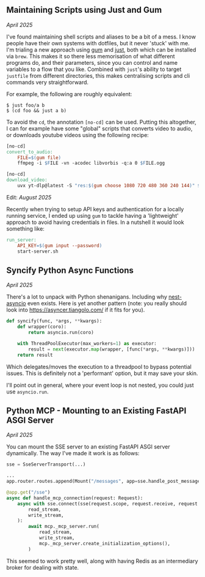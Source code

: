 ## Maintaining Scripts using Just and Gum

_April 2025_

I've found maintaining shell scripts and aliases to be a bit of a mess. I know people have their own systems with dotfiles, but it never 'stuck' with me. I'm trialing a new approach using [gum](https://github.com/charmbracelet/gum/) and [just](https://github.com/casey/just), both which can be installed via `brew`. This makes it so there less memorisation of what different programs do, and their parameters, since you can control and name variables to a flow that you like. Combined with `just`'s ability to target `justfile` from different directories, this makes centralising scripts and cli commands very straightforward. 

For example, the following are roughly equivalent:

```
$ just foo/a b
$ (cd foo && just a b)
```

To avoid the `cd`, the annotation `[no-cd]` can be used. Putting this altogether, I can for example have some "global" scripts that converts video to audio, or downloads youtube videos using the following recipe:

```makefile
[no-cd]
convert_to_audio:
    FILE=$(gum file)
    ffmpeg -i $FILE -vn -acodec libvorbis -q:a 0 $FILE.ogg

[no-cd]
download_video:
    uvx yt-dlp@latest -S "res:$(gum choose 1080 720 480 360 240 144)" $(gum input)
```

Edit: _August 2025_

Recently when trying to setup API keys and authentication for a locally running service, I ended up using `gum` to tackle having a 'lightweight' approach to avoid having credentials in files. In a nutshell it would look something like:

```makefile
run_server:
    API_KEY=$(gum input --password)
    start-server.sh
```

## Syncify Python Async Functions

_April 2025_

There's a lot to unpack with Python shenanigans. Including why [nest-asyncio](https://pypi.org/project/nest-asyncio/) even exists. Here is yet another pattern (note: you really should look into https://asyncer.tiangolo.com/ if it fits for you). 

```py
def syncify(func, *args, **kwargs):
    def wrapper(coro):
        return asyncio.run(coro)

    with ThreadPoolExecutor(max_workers=1) as executor:
        result = next(executor.map(wrapper, [func(*args, **kwargs)]))
    return result
```

Which delegates/moves the execution to a threadpool to bypass potential issues. This is definitely not a 'performant' option, but it may save your skin. 

I'll point out in general, where your event loop is not nested, you could just use `asyncio.run`.

## Python MCP - Mounting to an Existing FastAPI ASGI Server

_April 2025_

You can mount the SSE server to an existing FastAPI ASGI server dynamically. The way I've made it work is as follows:


```py
sse = SseServerTransport(...)

...
app.router.routes.append(Mount("/messages", app=sse.handle_post_message))

@app.get("/sse")
async def handle_mcp_connection(request: Request):
    async with sse.connect(sse(request.scope, request.receive, request.send) as (
        read_stream,
        write_stream,
    ):
        await mcp._mcp_server.run(
            read_stream,
            write_stream,
            mcp._mcp_server.create_initialization_options(),
        )
```

This seemed to work pretty well, along with having Redis as an intermediary broker for dealing with state.

